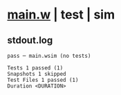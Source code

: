 # [main.w](../../../../../../../examples/tests/doc_examples/valid/01-preflight-and-inflight.md_example_14/main.w) | test | sim

## stdout.log
```log
pass ─ main.wsim (no tests)

Tests 1 passed (1)
Snapshots 1 skipped
Test Files 1 passed (1)
Duration <DURATION>
```

